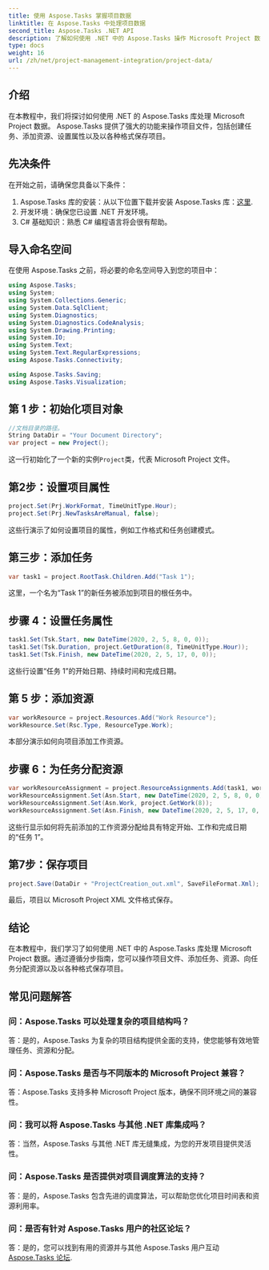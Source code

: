 ```yaml
---
title: 使用 Aspose.Tasks 掌握项目数据
linktitle: 在 Aspose.Tasks 中处理项目数据
second_title: Aspose.Tasks .NET API
description: 了解如何使用 .NET 中的 Aspose.Tasks 操作 Microsoft Project 数据。轻松创建任务、添加资源和保存项目。
type: docs
weight: 16
url: /zh/net/project-management-integration/project-data/
---
```

## 介绍
在本教程中，我们将探讨如何使用 .NET 的 Aspose.Tasks 库处理 Microsoft Project 数据。 Aspose.Tasks 提供了强大的功能来操作项目文件，包括创建任务、添加资源、设置属性以及以各种格式保存项目。
## 先决条件
在开始之前，请确保您具备以下条件：
1.  Aspose.Tasks 库的安装：从以下位置下载并安装 Aspose.Tasks 库：[这里](https://releases.aspose.com/tasks/net/).
2. 开发环境：确保您已设置 .NET 开发环境。
3. C# 基础知识：熟悉 C# 编程语言将会很有帮助。

## 导入命名空间
在使用 Aspose.Tasks 之前，将必要的命名空间导入到您的项目中：
```csharp
using Aspose.Tasks;
using System;
using System.Collections.Generic;
using System.Data.SqlClient;
using System.Diagnostics;
using System.Diagnostics.CodeAnalysis;
using System.Drawing.Printing;
using System.IO;
using System.Text;
using System.Text.RegularExpressions;
using Aspose.Tasks.Connectivity;

using Aspose.Tasks.Saving;
using Aspose.Tasks.Visualization;
```

## 第 1 步：初始化项目对象
```csharp
//文档目录的路径。
String DataDir = "Your Document Directory";
var project = new Project();
```
这一行初始化了一个新的实例`Project`类，代表 Microsoft Project 文件。
## 第2步：设置项目属性
```csharp
project.Set(Prj.WorkFormat, TimeUnitType.Hour);
project.Set(Prj.NewTasksAreManual, false);
```
这些行演示了如何设置项目的属性，例如工作格式和任务创建模式。
## 第三步：添加任务
```csharp
var task1 = project.RootTask.Children.Add("Task 1");
```
这里，一个名为“Task 1”的新任务被添加到项目的根任务中。
## 步骤 4：设置任务属性
```csharp
task1.Set(Tsk.Start, new DateTime(2020, 2, 5, 8, 0, 0));
task1.Set(Tsk.Duration, project.GetDuration(8, TimeUnitType.Hour));
task1.Set(Tsk.Finish, new DateTime(2020, 2, 5, 17, 0, 0));
```
这些行设置“任务 1”的开始日期、持续时间和完成日期。
## 第 5 步：添加资源
```csharp
var workResource = project.Resources.Add("Work Resource");
workResource.Set(Rsc.Type, ResourceType.Work);
```
本部分演示如何向项目添加工作资源。
## 步骤 6：为任务分配资源
```csharp
var workResourceAssignment = project.ResourceAssignments.Add(task1, workResource);
workResourceAssignment.Set(Asn.Start, new DateTime(2020, 2, 5, 8, 0, 0));
workResourceAssignment.Set(Asn.Work, project.GetWork(8));
workResourceAssignment.Set(Asn.Finish, new DateTime(2020, 2, 5, 17, 0, 0));
```
这些行显示如何将先前添加的工作资源分配给具有特定开始、工作和完成日期的“任务 1”。
## 第7步：保存项目
```csharp
project.Save(DataDir + "ProjectCreation_out.xml", SaveFileFormat.Xml);
```
最后，项目以 Microsoft Project XML 文件格式保存。

## 结论
在本教程中，我们学习了如何使用 .NET 中的 Aspose.Tasks 库处理 Microsoft Project 数据。通过遵循分步指南，您可以操作项目文件、添加任务、资源、向任务分配资源以及以各种格式保存项目。
## 常见问题解答
### 问：Aspose.Tasks 可以处理复杂的项目结构吗？
答：是的，Aspose.Tasks 为复杂的项目结构提供全面的支持，使您能够有效地管理任务、资源和分配。
### 问：Aspose.Tasks 是否与不同版本的 Microsoft Project 兼容？
答：Aspose.Tasks 支持多种 Microsoft Project 版本，确保不同环境之间的兼容性。
### 问：我可以将 Aspose.Tasks 与其他 .NET 库集成吗？
答：当然，Aspose.Tasks 与其他 .NET 库无缝集成，为您的开发项目提供灵活性。
### 问：Aspose.Tasks 是否提供对项目调度算法的支持？
答：是的，Aspose.Tasks 包含先进的调度算法，可以帮助您优化项目时间表和资源利用率。
### 问：是否有针对 Aspose.Tasks 用户的社区论坛？
答：是的，您可以找到有用的资源并与其他 Aspose.Tasks 用户互动[Aspose.Tasks 论坛](https://forum.aspose.com/c/tasks/15).